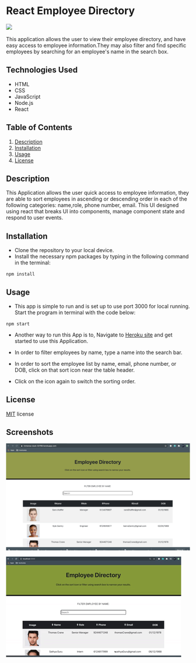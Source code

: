 # React Employee Directory
![](https://img.shields.io/badge/License-MIT-important)

This application allows the user to view their employee directory, and have easy access to employee information.They may also filter and find specific employees by searching for an employee's name in the search box.

## Technologies Used

* HTML
* CSS
* JavaScript
* Node.js
* React

## Table of Contents

1. [Description](#Description)
2. [Installation](#Installation)
3. [Usage](#Usage)
4. [License](#License)

## Description

This Application allows the user quick access to employee information, they are able to sort employees in ascending or descending order in each of the following categories: name,role, phone number, email. This UI designed using react that breaks UI into components, manage component state and respond to user events.

## Installation

* Clone the repository to your local device.
* Install the necessary npm packages by typing in the following command in the terminal:

```
npm install
```

## Usage

* This app is simple to run and is set up to use port 3000 for local running. Start the program in terminal with the code below:

```
npm start 
```
* Another way to run this App is to, Navigate to [Heroku site](https://immense-dusk-32798.herokuapp.com/) and get started to use this Application.

* In order to filter employees by name, type a name into the search bar.
* In order to sort the employee list by name, email, phone number, or DOB, click on that sort icon near the table header.
* Click on the icon again to switch the sorting order.

## License

[MIT](public/license) license

## Screenshots

![](public/images/screenshot.png)


![](public/images/employee.gif)